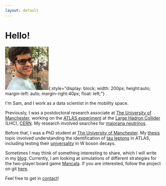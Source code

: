 ```yaml
---
layout: default
---
```


# Hello!
![face](./images/me.png){:style="display: block; width: 200px; height:auto; margin-left: auto; margin-right:40px; float: left;"}

I'm Sam, and I work as a data scientist in the mobility space.

Previously, I was a postdoctoral research associate at [The University of Manchester](https://www.manchester.ac.uk/),
working on the [ATLAS experiment](https://atlas.cern/") at the [Large Hadron Collider](https://home.cern/science/accelerators/large-hadron-collider) (LHC), [CERN](https://home.cern/").
My research involved searches for [majorana neutrinos](https://en.wikipedia.org/wiki/Majorana_fermion).

Before that, I was a PhD student at [The University of Manchester](https://www.manchester.ac.uk/).
My [thesis](./thesis) topic involved understanding the identification of [tau leptons](https://en.wikipedia.org/wiki/Tau_(particle)) in ATLAS,
including testing their [universality](https://en.wikipedia.org/wiki/Lepton#Universality) in W boson decays.

Sometimes I may think of something interesting to share, which I will write in my [blog](/archive).
Currently, I am looking at simulations of different strategies for the two-player board game [Mancala](https://en.wikipedia.org/wiki/Mancala).
If you are interested, follow the project on git [here](https://github.com/sdysch/mancala).

Feel free to get in [contact](/contact)!

